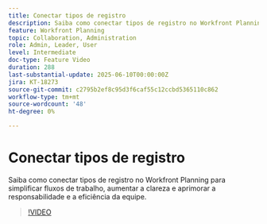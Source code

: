 ```yaml
---
title: Conectar tipos de registro
description: Saiba como conectar tipos de registro no Workfront Planning para simplificar fluxos de trabalho, aumentar a clareza e aprimorar a responsabilidade e a eficiência da equipe. ​
feature: Workfront Planning
topic: Collaboration, Administration
role: Admin, Leader, User
level: Intermediate
doc-type: Feature Video
duration: 288
last-substantial-update: 2025-06-10T00:00:00Z
jira: KT-18273
source-git-commit: c2795b2ef8c95d3f6caf55c12ccbd5365110c862
workflow-type: tm+mt
source-wordcount: '48'
ht-degree: 0%

---
```



# Conectar tipos de registro

Saiba como conectar tipos de registro no Workfront Planning para simplificar fluxos de trabalho, aumentar a clareza e aprimorar a responsabilidade e a eficiência da equipe. &#x200B;

>[!VIDEO](https://video.tv.adobe.com/v/3463796/?learn=on&enablevpops)

